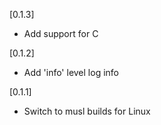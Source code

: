 [0.1.3]
- Add support for C

[0.1.2]
- Add 'info' level log info

[0.1.1]
- Switch to musl builds for Linux
